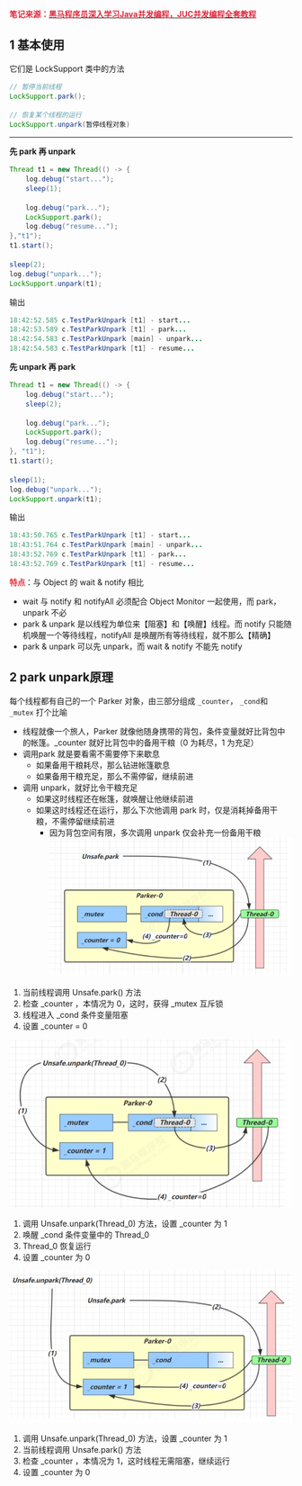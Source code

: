**<font style="color:#DF2A3F;">笔记来源：</font>**[**<font style="color:#DF2A3F;">黑马程序员深入学习Java并发编程，JUC并发编程全套教程</font>**](https://www.bilibili.com/video/BV16J411h7Rd/?spm_id_from=333.337.search-card.all.click&vd_source=e8046ccbdc793e09a75eb61fe8e84a30)

## 1 基本使用
它们是 LockSupport 类中的方法

```java
// 暂停当前线程
LockSupport.park(); 

// 恢复某个线程的运行
LockSupport.unpark(暂停线程对象)
```

****

**先 park 再 unpark**

```java
Thread t1 = new Thread(() -> {
    log.debug("start...");
    sleep(1);
    
    log.debug("park...");
    LockSupport.park();
    log.debug("resume...");
},"t1");
t1.start();

sleep(2);
log.debug("unpark...");
LockSupport.unpark(t1);
```

输出

```java
18:42:52.585 c.TestParkUnpark [t1] - start... 
18:42:53.589 c.TestParkUnpark [t1] - park... 
18:42:54.583 c.TestParkUnpark [main] - unpark... 
18:42:54.583 c.TestParkUnpark [t1] - resume...
```



**先 unpark 再 park**

```java
Thread t1 = new Thread(() -> {
    log.debug("start...");
    sleep(2);
    
    log.debug("park...");
    LockSupport.park();
    log.debug("resume...");
}, "t1");
t1.start();

sleep(1);
log.debug("unpark...");
LockSupport.unpark(t1);
```

输出

```java
18:43:50.765 c.TestParkUnpark [t1] - start... 
18:43:51.764 c.TestParkUnpark [main] - unpark... 
18:43:52.769 c.TestParkUnpark [t1] - park... 
18:43:52.769 c.TestParkUnpark [t1] - resume...
```

**<font style="color:#E8323C;">特点</font>**：与 Object 的 wait & notify 相比

+ wait 与 notify 和 notifyAll 必须配合 Object Monitor 一起使用，而 park，unpark 不必
+ park & unpark 是以线程为单位来【阻塞】和【唤醒】线程。而 notify 只能随机唤醒一个等待线程，notifyAll 是唤醒所有等待线程，就不那么【精确】
+ park & unpark 可以先 unpark，而 wait & notify 不能先 notify

## 2 park unpark原理
每个线程都有自己的一个 Parker 对象，由三部分组成 `_counter`， `_cond`和 `_mutex` 打个比喻

+ 线程就像一个旅人，Parker 就像他随身携带的背包，条件变量就好比背包中的帐篷。_counter 就好比背包中的备用干粮（0 为耗尽，1 为充足）
+ 调用park 就是要看需不需要停下来歇息 
    - 如果备用干粮耗尽，那么钻进帐篷歇息
    - 如果备用干粮充足，那么不需停留，继续前进
+ 调用 unpark，就好比令干粮充足 
    - 如果这时线程还在帐篷，就唤醒让他继续前进
    - 如果这时线程还在运行，那么下次他调用 park 时，仅是消耗掉备用干粮，不需停留继续前进 
        * 因为背包空间有限，多次调用 unpark 仅会补充一份备用干粮  
![](images/28.png)



1. 当前线程调用 Unsafe.park() 方法
2. 检查 _counter ，本情况为 0，这时，获得 _mutex 互斥锁
3. 线程进入 _cond 条件变量阻塞
4. 设置 _counter = 0



![](images/29.png)



1. 调用 Unsafe.unpark(Thread_0) 方法，设置 _counter 为 1
2. 唤醒 _cond 条件变量中的 Thread_0
3. Thread_0 恢复运行
4. 设置 _counter 为 0



![](images/30.png)



1. 调用 Unsafe.unpark(Thread_0) 方法，设置 _counter 为 1
2. 当前线程调用 Unsafe.park() 方法
3. 检查 _counter ，本情况为 1，这时线程无需阻塞，继续运行
4. 设置 _counter 为 0

